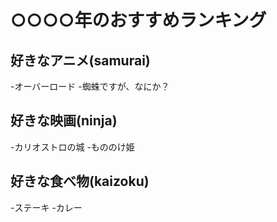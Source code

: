 # ○○○○年のおすすめランキング

## 好きなアニメ(samurai)

 -オーバーロード
 -蜘蛛ですが、なにか？
 

## 好きな映画(ninja)

 -カリオストロの城
 -もののけ姫


## 好きな食べ物(kaizoku)

 -ステーキ
 -カレー

